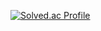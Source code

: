 [![Solved.ac Profile](http://mazassumnida.wtf/api/v2/generate_badge?boj=gksqnfl1241)](https://solved.ac/gksqnfl1241/)

